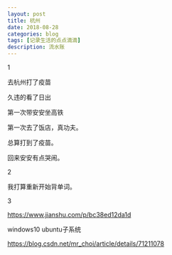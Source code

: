 ```yaml
---
layout: post
title: 杭州
date: 2018-08-28
categories: blog
tags: [记录生活的点点滴滴]
description: 流水账
---
```


1 

去杭州打了疫苗

久违的看了日出

第一次带安安坐高铁

第一次去了饭店，真功夫。

总算打到了疫苗。

回来安安有点哭闹。

2

我打算重新开始背单词。

3

https://www.jianshu.com/p/bc38ed12da1d

windows10 ubuntu子系统

https://blog.csdn.net/mr_choi/article/details/71211078